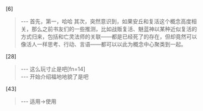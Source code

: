 
[6] 
>--- 首先，第一，哈哈
其次，突然意识到，如果安丘和复活这个概念高度相关，那么之前书友们的一些推测，比如战贩复活、魅蓝神以某种近似复活的方式归来，包括和亡灵法师的关联——都是已经死了的存在，但却竟然可以像活人一样思考、行动、言语——都可以以此为概念中心聚类到一起。<br>

[28] 
>--- 这么玩寸止是吧[fn=14]<br>
>--- 开始介绍福地地貌了是吧<br>

[43] 
>--- 适用→使用<br>

